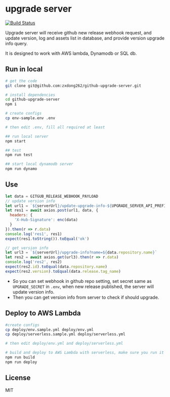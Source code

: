 # upgrade server

[![Build Status](https://travis-ci.org/zxdong262/github-upgrade-server.svg?branch=release)](https://travis-ci.org/zxdong262/github-upgrade-server)

Upgrade server will receive github new release webhook request, and update version, log and assets list in database, and provide version upgrade info query.

It is designed to work with AWS lambda, Dynamodb or SQL db.

## Run in local

```bash
# get the code
git clone git@github.com:zxdong262/github-upgrade-server.git

# install dependencies
cd github-upgrade-server
npm i

# create configs
cp env-sample.env .env

# then edit .env, fill all required at least

## run local server
npm start

## test
npm run test

## start local dynamodb server
npm run dynamo
```

## Use

```js
let data = GITGUB_RELEASE_WEBHOOK_PAYLOAD
// update version info
let url1 = `${serverUrl}/update-upgrade-info-${UPGRADE_SERVER_API_PREFIX}`
let res1 = await axios.post(url1, data, {
  headers: {
    'X-Hub-Signature': enc(data)
  }
}).then(r => r.data)
console.log('res1', res1)
expect(res1.toString()).toEqual('ok')

// get version info
let url3 = `${serverUrl}/upgrade-info?name=${data.repository.name}`
let res2 = await axios.get(url3).then(r => r.data)
console.log('res2', res2)
expect(res2.id).toEqual(data.repository.name)
expect(res2.version).toEqual(data.release.tag_name)
```

- So you can set webhook in github repo setting, set secret same as `UPGRADE_SECRET` in `.env`, when new release published, the server will update version info.
- Then you can get version info from server to check if should upgrade.

## Deploy to AWS Lambda

```bash
#create configs
cp deploy/env.sample.yml deploy/env.yml
cp deploy/serverless.sample.yml deploy/serverless.yml

# then edit deploy/env.yml and deploy/serverless.yml

# build and deploy to AWS Lambda with serverless, make sure you run it in linux
npm run build
npm run deploy
```

## License

MIT

